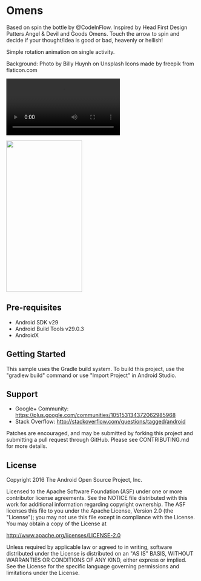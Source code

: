 Omens
===================================

Based on spin the bottle by @CodeInFlow.  Inspired by Head First Design Patters Angel & Devil and Goods Omens.
Touch the arrow to spin and decide if your thought/idea is good or bad, heavenly or hellish!

Simple rotation animation on single activity.

Background: Photo by Billy Huynh on Unsplash
Icons made by freepik from flaticon.com

![](https://github.com/murdens/AndroidApps2/tree/master/Omens/images/omens3.mp4)

<img src="https://github.com/murdens/AndroidApps2/tree/master/Omens/images/screenshot.png" width="200" height="400" /> 

Pre-requisites
--------------

- Android SDK v29
- Android Build Tools v29.0.3
- AndroidX

Getting Started
---------------

This sample uses the Gradle build system. To build this project, use the
"gradlew build" command or use "Import Project" in Android Studio.

Support
-------

- Google+ Community: https://plus.google.com/communities/105153134372062985968
- Stack Overflow: http://stackoverflow.com/questions/tagged/android

Patches are encouraged, and may be submitted by forking this project and
submitting a pull request through GitHub. Please see CONTRIBUTING.md for more details.

License
-------

Copyright 2016 The Android Open Source Project, Inc.

Licensed to the Apache Software Foundation (ASF) under one or more contributor
license agreements.  See the NOTICE file distributed with this work for
additional information regarding copyright ownership.  The ASF licenses this
file to you under the Apache License, Version 2.0 (the "License"); you may not
use this file except in compliance with the License.  You may obtain a copy of
the License at

http://www.apache.org/licenses/LICENSE-2.0

Unless required by applicable law or agreed to in writing, software
distributed under the License is distributed on an "AS IS" BASIS, WITHOUT
WARRANTIES OR CONDITIONS OF ANY KIND, either express or implied.  See the
License for the specific language governing permissions and limitations under
the License.

